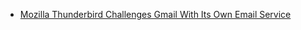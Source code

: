 - [Mozilla Thunderbird Challenges Gmail With Its Own Email Service](https://www.forbes.com/sites/jasonevangelho/2025/04/01/finally-mozilla-thunderbird-takes-on-gmail-with-new-email-service/)